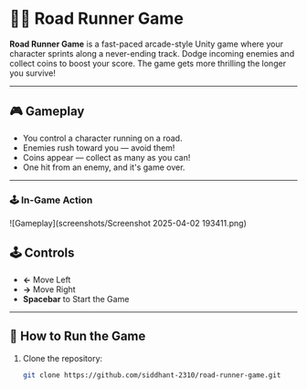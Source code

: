 # 🏃‍♂️ Road Runner Game

**Road Runner Game** is a fast-paced arcade-style Unity game where your character sprints along a never-ending track. Dodge incoming enemies and collect coins to boost your score. The game gets more thrilling the longer you survive!

---

## 🎮 Gameplay

- You control a character running on a road.
- Enemies rush toward you — avoid them!
- Coins appear — collect as many as you can!
- One hit from an enemy, and it's game over.

---

### 🕹️ In-Game Action
![Gameplay](screenshots/Screenshot 2025-04-02 193411.png)

## 🕹️ Controls

- **←** Move Left  
- **→** Move Right  
- **Spacebar** to Start the Game

---

## 🚀 How to Run the Game

1. Clone the repository:
   ```bash
   git clone https://github.com/siddhant-2310/road-runner-game.git
